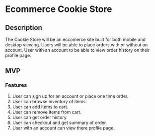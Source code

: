 # Ecommerce Cookie Store

## Description

The Cookie Store will be an eccomerce site built for both mobile and desktop viewing. Users will be able to place orders with or without an account. User with an account to be able to view order history on their profile page. 


## MVP

### Features
1. User can sign up for an account or place one time order.
2. User can browse inventory of items.
3. User can add items to cart.
4. User can remove items from cart.
5. User can get order history.
6. User can checkout and get summary of order. 
7. User with an account can view there profile page.
